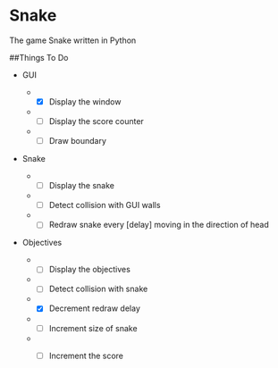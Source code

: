 # Snake
The game Snake written in Python

##Things To Do  
* GUI
   * - [x] Display the window 
   * - [ ] Display the score counter
   * - [ ] Draw boundary

* Snake

   * - [ ] Display the snake
   * - [ ] Detect collision with GUI walls
   * - [ ] Redraw snake every [delay] moving in the direction of head
  
* Objectives 

   * - [ ] Display the objectives 
   * - [ ] Detect collision with snake
   * - [x] Decrement redraw delay
   * - [ ] Increment size of snake
   * - [ ] Increment the score

